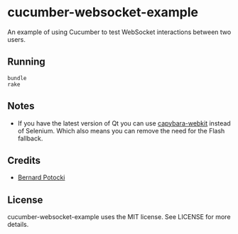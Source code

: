 # cucumber-websocket-example

An example of using Cucumber to test WebSocket interactions between two users.

## Running

    bundle
    rake

## Notes

* If you have the latest version of Qt you can use [capybara-webkit](https://github.com/thoughtbot/capybara-webkit) instead of Selenium. Which also means you can remove the need for the Flash fallback.

## Credits

* [Bernard Potocki](http://imanel.org/2010/03/cucumber-testing-for-multiple-users-continuation/)

## License

cucumber-websocket-example uses the MIT license. See LICENSE for more details.
